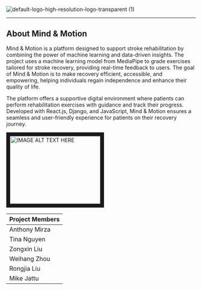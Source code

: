 
![default-logo-high-resolution-logo-transparent (1)](https://github.com/user-attachments/assets/721699da-9857-40ee-b19d-824dd288358c)

***

## About Mind & Motion

Mind & Motion is a platform designed to support stroke rehabilitation by combining the power of machine learning and data-driven insights. The project uses a machine learning model from MediaPipe to grade exercises tailored for stroke recovery, providing real-time feedback to users. The goal of Mind & Motion is to make recovery efficient, accessible, and empowering, helping individuals regain independence and enhance their quality of life.

The platform offers a supportive digital environment where patients can perform rehabilitation exercises with guidance and track their progress. Developed with React.js, Django, and JavaScript, Mind & Motion ensures a seamless and user-friendly experience for patients on their recovery journey.




<a href="http://www.youtube.com/watch?feature=player_embedded&v=RonOCAKG_44&ab_channel=gallvvin
" target="_blank"><img src="http://img.youtube.com/vi/RonOCAKG_44&ab_channel=gallvvin/0.jpg" 
alt="IMAGE ALT TEXT HERE" width="240" height="180" border="10" /></a>





|Project Members|
|---------------|
| Anthony Mirza |
| Tina Nguyen   |
| Zongxin Liu   |
| Weihang Zhou  |
| Rongjia Liu   |
| Mike Jattu |

